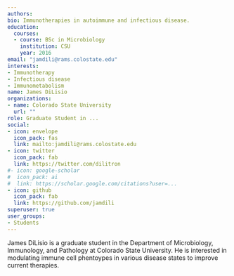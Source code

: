 ```yaml
---
authors:
bio: Immunotherapies in autoimmune and infectious disease.  
education:
  courses:
  - course: BSc in Microbiology
    institution: CSU
    year: 2016
email: "jamdili@rams.colostate.edu"
interests:
- Immunotherapy
- Infectious disease
- Immunometabolism
name: James DiLisio
organizations: 
- name: Colorado State University
  url: ""
role: Graduate Student in ...
social: 
- icon: envelope
  icon_pack: fas
  link: mailto:jamdili@rams.colostate.edu
- icon: twitter
  icon_pack: fab
  link: https://twitter.com/dilitron
#- icon: google-scholar
#  icon_pack: ai
#  link: https://scholar.google.com/citations?user=...
- icon: github
  icon_pack: fab
  link: https://github.com/jamdili
superuser: true
user_groups:
- Students
---
```


James DiLisio is a graduate student in the Department of Microbiology, Immunology, and Pathology at Colorado State University. He is interested in modulating immune cell phentoypes in various disease states to improve current therapies.  
